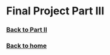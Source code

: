 # Final Project Part III



### [Back to Part II](/finalproject_pt2.md)
### [Back to home](https://reedcallan.github.io/Telling-Stories-with-Data/)
